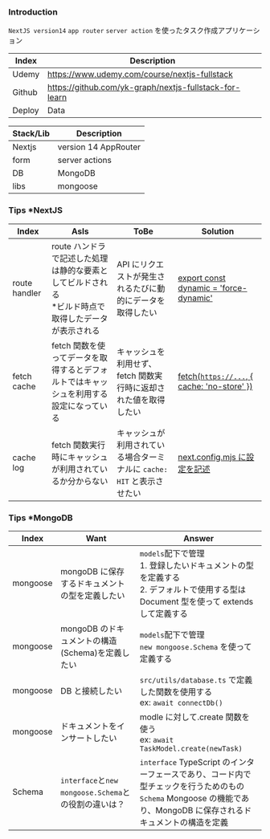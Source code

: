 ### Introduction

`NextJS version14` `app router` `server action` を使ったタスク作成アプリケーション

| Index  | Description                                            |
| ------ | ------------------------------------------------------ |
| Udemy  | https://www.udemy.com/course/nextjs-fullstack          |
| Github | https://github.com/yk-graph/nextjs-fullstack-for-learn |
| Deploy | Data                                                   |

| Stack/Lib | Description          |
| --------- | -------------------- |
| Nextjs    | version 14 AppRouter |
| form      | server actions       |
| DB        | MongoDB              |
| libs      | mongoose             |

### Tips \*NextJS

| Index         | AsIs                                                                                                   | ToBe                                                                   | Solution                                                                                                                             |
| ------------- | ------------------------------------------------------------------------------------------------------ | ---------------------------------------------------------------------- | ------------------------------------------------------------------------------------------------------------------------------------ |
| route handler | route ハンドラで記述した処理は静的な要素としてビルドされる<br>\*ビルド時点で取得したデータが表示される | API にリクエストが発生されるたびに動的にデータを取得したい             | [export const dynamic = 'force-dynamic'](https://nextjs.org/docs/14/app/api-reference/file-conventions/route-segment-config#dynamic) |
| fetch cache   | fetch 関数を使ってデータを取得するとデフォルトではキャッシュを利用する設定になっている                 | キャッシュを利用せず、fetch 関数実行時に返却された値を取得したい       | [fetch(`https://...`, { cache: 'no-store' })](https://nextjs.org/docs/14/app/api-reference/functions/fetch#optionscache)             |
| cache log     | fetch 関数実行時にキャッシュが利用されているか分からない                                               | キャッシュが利用されている場合ターミナルに `cache: HIT` と表示させたい | [next.config.mjs に設定を記述](https://nextjs.org/docs/app/api-reference/config/next-config-js/logging)                              |

### Tips \*MongoDB

| Index    | Want                                                 | Answer                                                                                                                                                                |
| -------- | ---------------------------------------------------- | --------------------------------------------------------------------------------------------------------------------------------------------------------------------- |
| mongoose | mongoDB に保存するドキュメントの型を定義したい       | `models`配下で管理<br>1. 登録したいドキュメントの型を定義する<br>2. デフォルトで使用する型は Document 型を使って extends して定義する                                 |
| mongoose | mongoDB のドキュメントの構造(Schema)を定義したい     | `models`配下で管理<br>`new mongoose.Schema` を使って定義する                                                                                                          |
| mongoose | DB と接続したい                                      | `src/utils/database.ts` で定義した関数を使用する<br>ex: `await connectDb()`                                                                                           |
| mongoose | ドキュメントをインサートしたい                       | modle に対して.create 関数を使う<br>ex: `await TaskModel.create(newTask)`                                                                                             |
| Schema   | `interface`と`new mongoose.Schema`との役割の違いは？ | `interface` TypeScript のインターフェースであり、コード内で型チェックを行うためのもの<br>`Schema` Mongoose の機能であり、MongoDB に保存されるドキュメントの構造を定義 |
